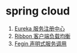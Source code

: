 # spring cloud

1. [Eureka 服务注册中心](./eureka/README.md)
2. [Ribbon 客户端负载均衡](./ribbon/README.md)
3. [Fegin 声明式服务调用](./fegin/README.md)